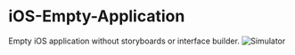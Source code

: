 # iOS-Empty-Application
Empty iOS application without storyboards or interface builder.
![Simulator](http://cl.ly/image/2w0V231A0U0P)
